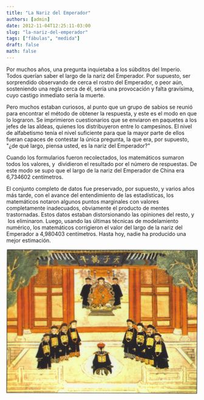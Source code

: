 ```yaml
---
title: "La Nariz del Emperador"
authors: [admin]
date: 2012-11-04T12:25:11-03:00
slug: "la-nariz-del-emperador"
tags: ["fábulas", "medida"]
draft: false
math: false
---
```


Por muchos años, una pregunta inquietaba a los súbditos del Imperio.
Todos querían saber el largo de la nariz del Emperador. Por supuesto,
ser sorprendido observando de cerca el rostro del Emperador, o peor aún,
sosteniendo una regla cerca de él, sería una provocación y falta
gravísima, cuyo castigo inmediato sería la muerte.

Pero muchos estaban curiosos, al punto que un grupo de sabios se reunió
para encontrar el método de obtener la respuesta, y este es el modo en
que lo lograron. Se imprimieron cuestionarios que se enviaron en
paquetes a los jefes de las aldeas, quienes los distribuyeron entre lo
campesinos. El nivel de alfabetismo tenía el nivel suficiente para que
la mayor parte de ellos fueran capaces de contestar la única pregunta,
la que era, por supuesto, "¿de qué largo, piensa usted, es la nariz del
Emperador?"

Cuando los formularios fueron recolectados, los matemáticos sumaron
todos los valores, y  dividieron el resultado por el número de
respuestas. De este modo se supo que el largo de la nariz del Emperador
de China era 6,734602 centímetros.

El conjunto completo de datos fue preservado, por supuesto, y varios
años más tarde, con el avance del entendimiento de las estadísticas, los
matemáticos notaron algunos puntos marginales con valores completamente
inadecuados, obviamente el producto de mentes trastornadas. Estos datos
estaban distorsionando las opiniones del resto, y  los eliminaron.
Luego, usando las últimas técnicas de modelamiento numérico, los
matemáticos corrigieron el valor del largo de la nariz del Emperador a
4,980403 centímetros. Hasta hoy, nadie ha producido una mejor
estimación.

![](emperador.jpg)
